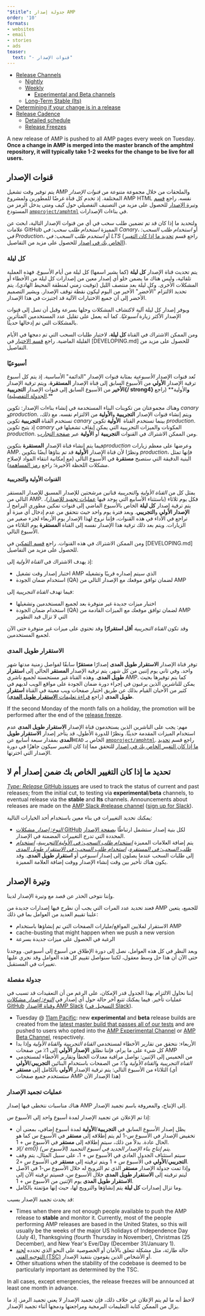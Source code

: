 ```yaml
---
"$title": جدولة إصدار AMP
order: '10'
formats:
- websites
- email
- stories
- ads
teaser:
  text: "- قنوات الإصدار"
---
```


<!--
This file is imported from https://github.com/ampproject/amphtml/blob/master/contributing/release-schedule.md.
Please do not change this file.
If you have found a bug or an issue please
have a look and request a pull request there.
-->

- [Release Channels](#release-channels)
    - [Nightly](#nightly)
    - [Weekly](#weekly)
        - [Experimental and Beta channels](#experimental-and-beta-channels)
    - [Long-Term Stable (lts)](#long-term-stable-lts)
- [Determining if your change is in a release](#determining-if-your-change-is-in-a-release)
- [Release Cadence](#release-cadence)
    - [Detailed schedule](#detailed-schedule)
    - [Release Freezes](#release-freezes)

A new release of AMP is pushed to all AMP pages every week on Tuesday. **Once a change in AMP is merged into the master branch of the amphtml repository, it will typically take 1-2 weeks for the change to be live for all users.**

## قنوات الإصدار <a name="release-channels"></a>

يتم توفير وقت تشغيل AMP والملحقات من خلال مجموعة متنوعة من *قنوات الإصدار* المختلفة. إذ تخدم كل قناة غرضًا للمطورين ولمشروع AMP HTML نفسه. راجع [قسم وتيرة الإصدار](#release-cadence) للحصول على مزيد من التصنيف التفصيلي حول كيف ومتى يدخل الرمز من المستودع [`ampproject/amphtml`](https://github.com/ampproject/amphtml) في بناءات الإصدارات.

ولتحديد ما إذا كان قد تم تضمين طلب سحب في أي من قنوات الإصدار التالية، ابحث عن علامات GitHub المميزة *استخدام طلب سحب: في Canary*، أو *استخدام طلب السحب: في Production*، أو *استخدم طلب السحب: في LTS* (راجع قسم [تحديد ما إذا كان التغيير الخاص بك في إصدار](#determining-if-your-change-is-in-a-release) للحصول على مزيد من التفاصيل).

### كل ليلة<a name="nightly"></a>

يتم تحديث قناة الإصدار **كل ليلة** (كما يشير اسمها) كل ليلة من أيام الأسبوع. فهذه العملية تلقائية، وليس هناك ما يضمن خلو أي إصدار معين من إصدارات كل ليلة من الأخطاء أو المشكلات الأخرى. وكل ليلة بعد منتصف الليل (توقيت زمني لمنطقة المحيط الهادي)، يتم تحديد الالتزام "الأخضر" الأخير من اليوم ليكون نقطة توقف الإصدار. ويشير التصميم الأخضر إلى أن جميع الاختبارات الآلية قد اجتيزت في هذا الإصدار.

ويوفر إصدار كل ليلة آلية لاكتشاف المشكلات وحلها بسرعة وقبل أن تصل إلى قنوات الإصدار الأكثر زيارة *أسبوعيًا*. كما أنه يعمل على تقليل عدد المستخدمين المتأثرين بالمشكلات التي تم إدخالها حديثًا.

ومن الممكن الاشتراك في القناة **كل ليلة**، لاختبار طلبات السحب التي تم دمجها في الأيام القليلة الماضية. راجع [قسم الاختيار](https://github.com/ampproject/amphtml/blob/master/contributing/DEVELOPING.md#opting-in-to-pre-release-channels) في [DEVELOPING.md] للحصول على مزيد من التفاصيل.

### أسبوعيًا <a name="weekly"></a>

تُعد قنوات الإصدار *الأسبوعية* بمثابة قنوات الإصدار "الدائمة" الأساسية. إذ يتم كل أسبوع ترقية الإصدار **الأولي** من الأسبوع السابق إلى قناة الإصدار **المستقرة**، ويتم ترقية الإصدار **الأخير** من الأسبوع السابق إلى قنوات الإصدار **التجريبية{/ strong4} و**الأولية** (راجع [الجدولة التفصيلية](#detailed-schedule)).**

وهناك مجموعتان من تكوينات البناء المستخدمة في إنشاء بناءات الإصدار: تكوين *canary* و*production*. ويتم إنشاء قنوات الإصدار **التجريبية** و**الأولية** من الالتزام نفسه. مع ذلك، تستخدم القناة **التجريبية** تكوين *canary* بينما تستخدم القناة **&nbsp;الأولية** تكوين *production*. إذ يتيح تكوين *canary* المكونات والميزات التجريبية التي يمكن إيقاف تشغيلها في *production*. ومن الممكن الاشتراك في القنوات **التجريبية** أو **الأولية** عبر [صفحة التجارب](https://cdn.ampproject.org/experiments.html).

فيما يتم إنشاء قناة الإصدار **المستقرة** بتكوين*production* وعرضها على معظم زيارات AMP. ونظرًا لأن قناة الإصدار **الأولية** قد تم بناؤها أيضًا بتكوين *production*، فإنها تمثل البنية الدقيقة التي ستصبح **مستقرة** في الأسبوع التالي (مع إمكانية انتقاء المواد لإصلاح مشكلات اللحظة الأخيرة؛ راجع [رمز المساهمة](https://github.com/ampproject/amphtml/blob/master/contributing/contributing-code.md#Cherry-picks)).

#### القنوات الأولية والتجريبية <a name="beta-and-experimental-channels"></a>

يمثل كل من *القناة الأولية* و*التجريبية* قناتين مرشحتين للإصدار المسبق للإصدار المستقر التالي من AMP. فكل يوم ثلاثاء (باستثناء الأسابيع التي يوجد فيها [عمليات تجميد للإصدار](#release-freezes))، يتم ترقية إصدار **كل ليلة** الخاص بالأسبوع الماضي إلى قنوات تمكين مطوري البرامج لـ **الإصدار الأولي** و**التجريبي**. وبعد فترة يوم واحد حيث نتحقق من عدم إدخال أي ميزة أو تراجع في الأداء في هذه القنوات، فإننا نروج لهذا الإصدار يوم الأربعاء لجزء صغير من الزيارات. ويتم بعد ذلك ترقية هذا الإصدار نفسه إلى القناة **المستقرة** يوم الثلاثاء من الأسبوع التالي.

ومن الممكن الاشتراك في هذه القنوات. راجع [قسم التمكين](https://github.com/ampproject/amphtml/blob/master/contributing/DEVELOPING.md#opting-in-to-pre-release-channels) في [DEVELOPING.md] للحصول على مزيد من التفاصيل.

إذ يهدف الاشتراك في *القناة الأولية* إلى:

- اختبار إصدار وقت تشغيل AMP الذي سيتم إصداره قريبًا وتشغيله
- استخدام ضمان الجودة (QA) لضمان توافق موقعك مع الإصدار التالي من AMP

فيما تهدف *القناة التجريبية* إلى:

- اختبار ميزات جديدة غير متوفرة بعد لجميع المستخدمين وتشغيلها
- استخدام ضمان الجودة (QA) لضمان توافق موقعك مع الميزات القادمة من AMP التي لا تزال قيد التطوير

وقد تكون *القناة التجريبية* **أقل استقرارًا** وقد تحتوي على ميزات غير متوفرة حتى الآن لجميع المستخدمين.

### الاستقرار طويل المدى <a name="long-term-stable-lts"></a>

توفر قناة الإصدار **الاستقرار طويل المدى** إصدارًا **مستقرًا** سابقًا لفواصل زمنية مدتها شهر واحد. وفي ثاني يوم إثنين من كل شهر، يتم ترقية الإصدار **المستقر** الحالي إلى **استقرار طويل المدى**. وهذه القناة غير مستحسنة لجميع ناشري AMP. كما يتم توفيرها بحيث يمكن للناشرين الذين يرغبون في إجراء دورة ضمان الجودة على مواقع الويب لديهم في كثير من الأحيان القيام بذلك عن طريق اختيار صفحات ويب معينة في القناة **استقرار طويل المدى** (راجع <a href="https://github.com/ampproject/amphtml/blob/master/contributing/lts-release.md" data-md-type="link">قراءة تعليمات **الاستقرار طويل المدى**</a>).

If the second Monday of the month falls on a holiday, the promotion will be performed after the end of the [release freeze](#release-freezes).

مهم: يجب على الناشرين الذين يستخدمون قناة الإصدار **الاستقرار طويل المدى** عدم استخدام الميزات المقدمة حديثًا. ونظرًا للدورة الأطول، قد يتأخر إصدار **الاستقرار طويل المدى** بمقدار سبعة أسابيع عن`HEAD` الخاص بـ  [`ampproject/amphtml`](https://github.com/ampproject/amphtml). راجع قسم [تحديد ما إذا كان التغيير الخاص بك في إصدار](#determining-if-your-change-is-in-a-release) للتحقق مما إذا كان التغيير سيكون جاهزًا في دورة الإصدار التي اخترتها.

## تحديد ما إذا كان التغيير الخاص بك ضمن إصدار أم لا <a name="determining-if-your-change-is-in-a-release"></a>

[*Type: Release* GitHub issues](https://github.com/ampproject/amphtml/labels/Type%3A%20Release) are used to track the status of current and past releases; from the initial cut, to testing via **experimental**/**beta** channels, to eventual release via the **stable** and **lts** channels. Announcements about releases are made on the [AMP Slack #release channel](https://amphtml.slack.com/messages/C4NVAR0H3/) ([sign up for Slack](https://bit.ly/amp-slack-signup)).

يمكنك تحديد التغييرات في بناء معين باستخدام أحد الخيارات التالية:

- [*النوع: إصدار* مشكلات GitHub](https://github.com/ampproject/amphtml/labels/Type%3A%20Release) لكل بنية إصدار ستشمل ارتباطًا [بصفحة الإصدار](https://github.com/ampproject/amphtml/releases) المحددة التي تدرج التغييرات المضمنة في الإصدار.
- يتم إضافة العلامات المميزة [*استخدام طلب السحب: في الأولية/التجريبية*](https://github.com/ampproject/amphtml/issues?q=label%3A%22PR+use%3A+In+Beta+%2F+Experimental%22)، [*استخدام طلب السحب: في المستقرة*](https://github.com/ampproject/amphtml/issues?utf8=%E2%9C%93&q=label%3A%22PR%20use%3A%20In%20Production%22)، [*استخدام طلب السحب: في الاستقرار طويل المدى*](https://github.com/ampproject/amphtml/issues?utf8=%E2%9C%93&q=label%3A%22PR%20use%3A%20In%20LTS%22) إلى طلبات السحب عندما يصلون إلى إصدار *أسبوعي* أو **استقرار طويل المدى**. وقد يكون هناك تأخير بين وقت إنشاء الإصدار ووقت إضافة العلامة المميزة.

## وتيرة الإصدار <a name="release-cadence"></a>

وإننا نتوخى الحذر عن قصد مع وتيرة الإصدار لدينا.

فعند تحديد عدد المرات التي يجب أن نطرح فيها إصدارات جديدة من AMP للجميع، يتعين علينا تقييم العديد من العوامل بما في ذلك:

- الاستقرار لملايين المواقع/مليارات الصفحات التي تم إنشاؤها باستخدام AMP
- cache-busting that might happen when we push a new version
- الرغبة في الحصول على ميزات جديدة بسرعة

وبعد النظر في كل هذه العوامل، نصل إلى دورة الإطلاق من أسبوع إلى أسبوعين. ووجدنا حتى الآن أن هذا حل وسط معقول، لكننا سنواصل تقييم كل هذه العوامل وقد نجري عليها تغييرات في المستقبل.

### جدولة مفصلة <a name="detailed-schedule"></a>

إننا نحاول الالتزام بهذا الجدول قدر الإمكان، على الرغم من أن التعقيدات قد تسبب في عمليات تأخير. فيما يمكنك تتبع آخر حالة حول أي إصدار في [*النوع: إصدار* مشكلات GitHub](https://github.com/ampproject/amphtml/labels/Type%3A%20Release) و[قناة #إصدار AMP Slack](https://amphtml.slack.com/messages/C4NVAR0H3/) ([التسجيل في Slack](https://bit.ly/amp-slack-signup)).

- Tuesday @ [11am Pacific](https://www.google.com/search?q=11am+pacific+in+current+time+zone): new **experimental** and **beta** release builds are created from the [latest master build that passes all of our tests](https://travis-ci.com/ampproject/amphtml/branches) and are pushed to users who opted into the [AMP Experimental Channel](#amp-experimental-and-beta-channels) or [AMP Beta Channel](#amp-experimental-and-beta-channels), respectively.
- الأربعاء: نتحقق من تقارير الأخطاء لمستخدمي *القناة التجريبية* و*القناة الأولية* وإذا بدا كل شيء على ما يرام، فإننا نطلق **الإصدار الأولي** إلى 1٪ من صفحات AMP
- من الخميس إلى الإثنين: نواصل مراقبة معدلات الخطأ وتقارير الأخطاء لمستخدمي *القناة التجريبية* و*القناة الأولية* و1٪ من الصفحات باستخدام البنائين **التجريبي**/**الأولي**
- الثلاثاء من الأسبوع التالي: يتم ترقية الإصدار **الأولي** بالكامل إلى **مستقر** (أي ستستخدم جميع صفحات AMP هذا الإصدار الآن)

### عمليات تجميد الإصدار <a name="release-freezes"></a>

هناك مناسبات نتخطى فيها إصدار AMP إلى الإنتاج، والمعروفة باسم تجميد الإصدار.

إذا تم الإعلان عن تجميد الإصدار لمدة أسبوع واحد إلى الأسبوع س:

- يظل إصدار الأسبوع السابق في **التجريبية**/**الأولية** لمدة أسبوع إضافي، بمعنى أن تخفيض الإصدار في الأسبوع س-1 لم يتم إطلاقه إلى **مستقر** في الأسبوع س كما هو الحال عادة. بدلاً من ذلك، سيتم إطلاقه إلى **مستقر** في الأسبوع س + 1.
- *لا{/ em0} يتم إنتاج بناء الإصدار الجديد في أسبوع التجميد (الأسبوع س).*
- سيتم استئناف الجدول العادي في الأسبوع س + 1، على سبيل المثال، يتم وقف **التجريبي**/**الأولي** في الأسبوع س + 1 ويتم ترقيته إلى **مستقر** في الأسبوع س +2.
- وإذا تمت جدولة الإصدار **مستقر** الذي تم الترويج له خلال الأسبوع س-1 في الأصل ليتم ترقيته إلى **الاستقرار طويل المدى** خلال الأسبوع س، فسيتم ترقيته الآن إلى **الاستقرار طويل المدى** يوم الإثنين من الأسبوع س + 1.
- وما تزال إصدارات **كل ليلة** يتم إنشاؤها والترويج لها، حيث إنها مؤتمتة بالكامل.

قد يحدث تجميد الإصدار بسبب:

- Times when there are not enough people available to push the AMP release to **stable** and monitor it. Currently, most of the people performing AMP releases are based in the United States, so this will usually be the weeks of the major US holidays of Independence Day (July 4), Thanksgiving (fourth Thursday in November), Christmas (25 December), and New Year's Eve/Day (December 31/January 1).
- حالة طارئة، مثل مشكلة تتعلق بالأمان أو الخصوصية على النحو الذي تحدده [لجنة التوجيه الفني (TSC)](https://github.com/ampproject/meta-tsc) أو الأشخاص الذين يقومون بتنفيذ الإصدار.
- Other situations when the stability of the codebase is deemed to be particularly important as determined by the TSC.

In all cases, except emergencies, the release freezes will be announced at least one month in advance.

لاحظ أنه ما لم يتم الإعلان عن خلاف ذلك، فإن تجميد الإصدار لا يعني تجميد الرمز. إذ ما يزال من الممكن كتابة التعليمات البرمجية ومراجعتها ودمجها أثناء تجميد الإصدار.
